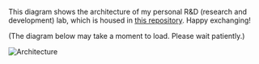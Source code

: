 This diagram shows the architecture of my personal R&D (research and development) lab, which is housed in [this repository](https://github.com/Hongbo-Miao/hongbomiao.com). Happy exchanging!

(The diagram below may take a moment to load. Please wait patiently.)

![Architecture](https://github.com/Hongbo-Miao/hongbomiao.com/assets/3375461/50942daa-ad66-43be-a41a-92fe9483e620)
